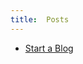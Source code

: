 ```yaml
---
title:  Posts
---
```


- [Start a Blog](https://nurriol2.github.io/deep-learning-diary/deep-learning-diary/2020/10/28/start-a-blog.html)

